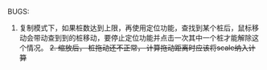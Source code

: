 BUGS:
1. 复制模式下，如果桩数达到上限，再使用定位功能，查找到某个桩后，鼠标移动会带动查到到的桩移动，要停止定位功能并点击一次其中一个桩才能解除这个情况。
~~2. 缩放后， 桩拖动还不正常， 计算拖动距离时应该将scale纳入计算~~